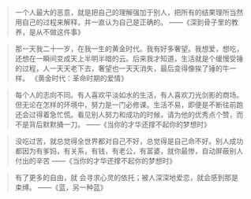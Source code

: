 >一个人最大的恶意，就是把自己的理解强加于别人，把所有的结果理所当然用自己的过程来解释，并一直认为自己是正确的。
> ——《深到骨子里的教养，是从不做这件事》


> 那一天我二十一岁，在我一生的黄金时代。我有好多奢望。我想爱，想吃，还想在一瞬间变成天上半明半暗的云。后来我才知道，生活就是个缓慢受锤的过程，人一天天老下去，奢望也一天天消失，最后变得像挨了锤的牛一样。
> 《黄金时代：革命时期的爱情》


> 每个人的志向不同。有人喜欢平淡如水的生活，有人喜欢刀光剑影的商场。但无论在怎样的环境中，努力是一门必修课。生活不易，即便是不断往前跑还会过得着急忙慌。看见别人努力和成功的时候，请为他的优秀点个赞，而不是背后默默捅一刀。
> ——《当你的才华还撑不起你的梦想时》

> 没吃过苦，就总觉得全世界都对自己不好，总觉得是自己命不好。别人成功都因为有爹妈，有关系，有钱，有老公，有富婆，就你最惨，自动屏蔽别人付出的辛苦
> ——《当你的才华还撑不起你的梦想时》


> 有了更多的自由，就 会寻求心灵的依托；被人深深地爱恋，就会感到那是束缚。
> ——《蓝，另一种蓝》